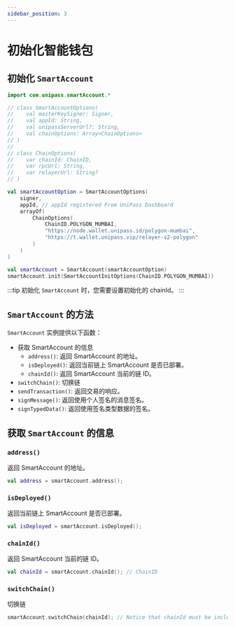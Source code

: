 ```yaml
---
sidebar_position: 3
---
```


# 初始化智能钱包

## 初始化 `SmartAccount`

```kotlin
import com.unipass.smartAccount.*

// class SmartAccountOptions(
//    val masterKeySigner: Signer,
//    val appId: String,
//    val unipassServerUrl?: String,
//    val chainOptions: Array<ChainOptions>
// )
//
// class ChainOptions(
//    var chainId: ChainID,
//    var rpcUrl: String,
//    var relayerUrl: String?
// )

val smartAccountOption = SmartAccountOptions(
    signer,
    appId, // appId registered From UniPass Dashboard
    arrayOf(
        ChainOptions(
            ChainID.POLYGON_MUMBAI,
            "https://node.wallet.unipass.id/polygon-mumbai",
            "https://t.wallet.unipass.vip/relayer-v2-polygon"
        )
    )
)

val smartAccount = SmartAccount(smartAccountOption)
smartAccount.init(SmartAccountInitOptions(ChainID.POLYGON_MUMBAI))
```

:::tip
初始化 `SmartAccount` 时，您需要设置初始化的 chainId。
:::

## `SmartAccount` 的方法

`SmartAccount` 实例提供以下函数：

- 获取 SmartAccount 的信息
    - `address()`: 返回 SmartAccount 的地址。
    - `isDeployed()`: 返回当前链上 SmartAccount 是否已部署。
    - `chainId()`: 返回 SmartAccount 当前的链 ID。
- `switchChain()`: 切换链
- `sendTransaction()`: 返回交易的响应。
- `signMessage()`: 返回使用个人签名的消息签名。
- `signTypedData()`: 返回使用签名类型数据的签名。

## 获取 `SmartAccount` 的信息

### `address()`

返回 SmartAccount 的地址。

```kotlin
val address = smartAccount.address();
```

### `isDeployed()` 

返回当前链上 SmartAccount 是否已部署。

```kotlin
val isDeployed = smartAccount.isDeployed();
```

### `chainId()`

返回 SmartAccount 当前的链 ID。

```kotlin
val chainId = smartAccount.chainId(); // ChainID
```

### `switchChain()`

切换链

```kotlin
smartAccount.switchChain(chainId); // Notice that chainId must be included in the `chainOptions`
```